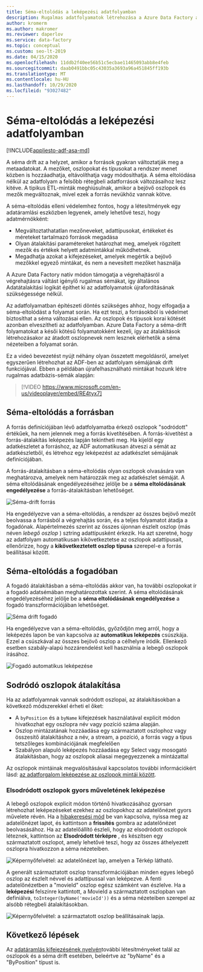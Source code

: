 ```yaml
---
title: Séma-eltolódás a leképezési adatfolyamban
description: Rugalmas adatfolyamatok létrehozása a Azure Data Factory a séma drift
author: kromerm
ms.author: makromer
ms.reviewer: daperlov
ms.service: data-factory
ms.topic: conceptual
ms.custom: seo-lt-2019
ms.date: 04/15/2020
ms.openlocfilehash: 11ddb2f40ee56b51c5ecbae11465093abb8e4feb
ms.sourcegitcommit: daab0491bbc05c43035a3693a96a451845ff193b
ms.translationtype: MT
ms.contentlocale: hu-HU
ms.lasthandoff: 10/29/2020
ms.locfileid: "93027482"
---
```

# <a name="schema-drift-in-mapping-data-flow"></a>Séma-eltolódás a leképezési adatfolyamban

[!INCLUDE[appliesto-adf-asa-md](includes/appliesto-adf-asa-md.md)]

A séma drift az a helyzet, amikor a források gyakran változtatják meg a metaadatokat. A mezőket, oszlopokat és típusokat a rendszer menet közben is hozzáadhatja, eltávolíthatja vagy módosíthatja. A séma eltolódása nélkül az adatfolyam a felsőbb rétegbeli adatforrások változásaihoz lesz kitéve. A tipikus ETL-minták meghiúsulnak, amikor a bejövő oszlopok és mezők megváltoznak, mivel ezek a forrás nevükhöz vannak kötve.

A séma-eltolódás elleni védelemhez fontos, hogy a létesítmények egy adatáramlási eszközben legyenek, amely lehetővé teszi, hogy adatmérnökként:

* Megváltoztathatatlan mezőneveket, adattípusokat, értékeket és méreteket tartalmazó források megadása
* Olyan átalakítási paramétereket határozhat meg, amelyek rögzített mezők és értékek helyett adatmintákkal működhetnek.
* Megadhatja azokat a kifejezéseket, amelyek megértik a bejövő mezőkkel egyező mintákat, és nem a nevesített mezőket használja

A Azure Data Factory natív módon támogatja a végrehajtásról a végrehajtásra váltást igénylő rugalmas sémákat, így általános Adatátalakítási logikát építhet ki az adatfolyamatok újrafordításának szükségessége nélkül.

Az adatfolyamatban építészeti döntés szükséges ahhoz, hogy elfogadja a séma-eltolódást a folyamat során. Ha ezt teszi, a forrásokból is védelmet biztosíthat a séma változásai ellen. Az oszlopok és típusok korai kötését azonban elveszítheti az adatfolyamban. Azure Data Factory a séma-drift folyamatokat a késői kötésű folyamatokként kezeli, így az átalakítások létrehozásakor az átadott oszlopnevek nem lesznek elérhetők a séma nézeteiben a folyamat során.

Ez a videó bevezetést nyújt néhány olyan összetett megoldásról, amelyet egyszerűen létrehozhat az ADF-ben az adatfolyam sémájának drift funkciójával. Ebben a példában újrafelhasználható mintákat hozunk létre rugalmas adatbázis-sémák alapján:

> [!VIDEO https://www.microsoft.com/en-us/videoplayer/embed/RE4tyx7]

## <a name="schema-drift-in-source"></a>Séma-eltolódás a forrásban

A forrás definíciójában lévő adatfolyamatba érkező oszlopok "sodródott" értékűek, ha nem jelennek meg a forrás kivetítésében. A forrás-kivetítést a forrás-átalakítás leképezés lapján tekintheti meg. Ha kijelöl egy adatkészletet a forráshoz, az ADF automatikusan átveszi a sémát az adatkészletből, és létrehoz egy leképezést az adatkészlet sémájának definíciójában.

A forrás-átalakításban a séma-eltolódás olyan oszlopok olvasására van meghatározva, amelyek nem határozzák meg az adatkészlet sémáját. A séma eltolódásának engedélyezéséhez jelölje be a **séma eltolódásának engedélyezése** a forrás-átalakításban lehetőséget.

![Séma-drift forrás](media/data-flow/schemadrift001.png "Séma-drift forrás")

Ha engedélyezve van a séma-eltolódás, a rendszer az összes bejövő mezőt beolvassa a forrásból a végrehajtás során, és a teljes folyamatot átadja a fogadónak. Alapértelmezés szerint az összes újonnan észlelt oszlop (más néven *lebegő oszlop* ) sztring adattípusként érkezik. Ha azt szeretné, hogy az adatfolyam automatikusan kikövetkeztetse az oszlopok adattípusait, ellenőrizze, hogy a **kikövetkeztetett oszlop típusa** szerepel-e a forrás beállításai között.

## <a name="schema-drift-in-sink"></a>Séma-eltolódás a fogadóban

A fogadó átalakításban a séma-eltolódás akkor van, ha további oszlopokat ír a fogadó adatsémában meghatározottak szerint. A séma eltolódásának engedélyezéséhez jelölje be a **séma eltolódásának engedélyezése** a fogadó transzformációjában lehetőséget.

![Séma drift fogadó](media/data-flow/schemadrift002.png "Séma drift fogadó")

Ha engedélyezve van a séma-eltolódás, győződjön meg arról, hogy a leképezés lapon be van kapcsolva az **automatikus leképezés** csúszkája. Ezzel a csúszkával az összes bejövő oszlop a célhelyre íródik. Ellenkező esetben szabály-alapú hozzárendelést kell használnia a lebegő oszlopok írásához.

![Fogadó automatikus leképezése](media/data-flow/automap.png "Fogadó automatikus leképezése")

## <a name="transforming-drifted-columns"></a>Sodródó oszlopok átalakítása

Ha az adatfolyamnak vannak sodródott oszlopai, az átalakításokban a következő módszerekkel érheti el őket:

* A `byPosition` és a `byName` kifejezések használatával explicit módon hivatkozhat egy oszlopra név vagy pozíció száma alapján.
* Oszlop mintázatának hozzáadása egy származtatott oszlophoz vagy összesítő átalakításhoz a név, a stream, a pozíció, a forrás vagy a típus tetszőleges kombinációjának megfelelően
* Szabályon alapuló leképezés hozzáadása egy Select vagy mosogató átalakításban, hogy az oszlopok aliasai megegyezzenek a mintázattal

Az oszlopok mintáinak megvalósításával kapcsolatos további információkért lásd: [az adatforgalom leképezése az oszlopok mintái között](concepts-data-flow-column-pattern.md).

### <a name="map-drifted-columns-quick-action"></a>Elsodródott oszlopok gyors műveletének leképezése

A lebegő oszlopok explicit módon történő hivatkozásához gyorsan létrehozhat leképezéseket ezekhez az oszlopokhoz az adatelőnézet gyors művelete révén. Ha a [hibakeresési mód](concepts-data-flow-debug-mode.md) be van kapcsolva, nyissa meg az adatelőnézet lapot, és kattintson a **frissítés** gombra az adatelőnézet beolvasásához. Ha az adatelőállító észleli, hogy az elsodródott oszlopok léteznek, kattintson az **Elsodródott térképre** , és készítsen egy származtatott oszlopot, amely lehetővé teszi, hogy az összes áthelyezett oszlopra hivatkozzon a séma nézeteiben.

![Képernyőfelvétel: az adatelőnézet lap, amelyen a Térkép látható.](media/data-flow/mapdrifted1.png "Térkép felúszik")

A generált származtatott oszlop transzformációjában minden egyes lebegő oszlop az észlelt névvel és adattípussal van leképezve. A fenti adatelőnézetben a "movieId" oszlop egész számként van észlelve. Ha a **leképezési** felszínre kattintott, a MovieId a származtatott oszlopban van definiálva, `toInteger(byName('movieId'))` és a séma nézeteiben szerepel az alsóbb rétegbeli átalakításokban.

![Képernyőfelvétel: a származtatott oszlop beállításainak lapja.](media/data-flow/mapdrifted2.png "Térkép felúszik")

## <a name="next-steps"></a>Következő lépések
Az [adatáramlás kifejezésének nyelvén](data-flow-expression-functions.md)további létesítményeket talál az oszlopok és a séma drift esetében, beleértve az "byName" és a "ByPosition" típust is.
